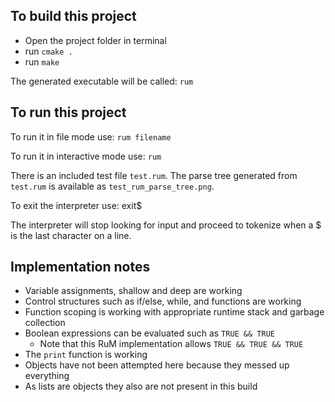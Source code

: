 To build this project
---
- Open the project folder in terminal
- run `cmake .`
- run `make`

The generated executable will be called: `rum`

To run this project
---

To run it in file mode use: `rum filename`

To run it in interactive mode use: `rum`

There is an included test file `test.rum`. The parse tree generated from `test.rum` is available as
`test_rum_parse_tree.png`.

To exit the interpreter use: exit$

The interpreter will stop looking for input and proceed to tokenize when a $ is the last character on a line.

Implementation notes
----
- Variable assignments, shallow and deep are working
- Control structures such as if/else, while, and functions are working
- Function scoping is working with appropriate runtime stack and garbage collection
- Boolean expressions can be evaluated such as `TRUE && TRUE`
    - Note that this RuM implementation allows `TRUE && TRUE && TRUE`
- The `print` function is working
- Objects have not been attempted here because they messed up everything
- As lists are objects they also are not present in this build
